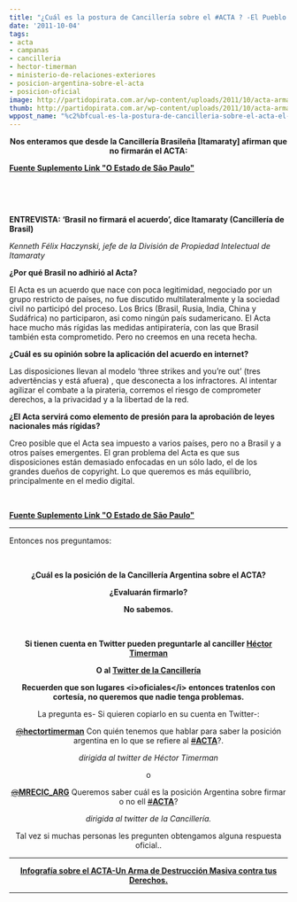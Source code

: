 ```yaml
---
title: "¿Cuál es la postura de Cancillería sobre el #ACTA ? -El Pueblo quiere Saber!"
date: '2011-10-04'
tags:
- acta
- campanas
- cancilleria
- hector-timerman
- ministerio-de-relaciones-exteriores
- posicion-argentina-sobre-el-acta
- posicion-oficial
image: http://partidopirata.com.ar/wp-content/uploads/2011/10/acta-arma-destruccion-masiva.png
thumb: http://partidopirata.com.ar/wp-content/uploads/2011/10/acta-arma-destruccion-masiva-150x150.png
wppost_name: "%c2%bfcual-es-la-postura-de-cancilleria-sobre-el-acta-el-pueblo-quiere-saber"
---
```


<p style="text-align: center;"><strong>Nos enteramos que desde la Cancillería Brasileña [Itamaraty] afirman que no firmarán el ACTA:</strong></p>
<strong><a href="http://blogs.estadao.com.br/link/acta-e-o-fim/" target="_blank">Fuente Suplemento Link "O Estado de São Paulo"</a></strong>

&nbsp;

&nbsp;

<strong>ENTREVISTA: ‘Brasil no firmará el acuerdo’, dice Itamaraty (Cancillería de Brasil)</strong>

<em>Kenneth Félix Haczynski, jefe de la División de Propiedad Intelectual de Itamaraty</em>

<strong>¿Por qué Brasil no adhirió al Acta?</strong>

El Acta es un acuerdo que nace con poca legitimidad, negociado por un grupo restricto de países, no fue discutido multilateralmente y la sociedad civil no participó del proceso. Los Brics (Brasil, Rusia, India, China y Sudáfrica) no participaron, asi como ningún país sudamericano. El Acta hace mucho más rígidas las medidas antipiratería, con las que Brasil también esta comprometido. Pero no creemos en una receta hecha.

<strong>¿Cuál es su opinión sobre la aplicación del acuerdo en internet?</strong>

Las disposiciones llevan al modelo ‘three strikes and you’re out’ (tres advertências y está afuera) , que desconecta a los infractores. Al intentar agilizar el combate a la pirateria, corremos el riesgo de comprometer derechos, a la privacidad y a la libertad de la red.

<strong>¿El Acta servirá como elemento de presión para la aprobación de leyes nacionales más rígidas?</strong>

Creo posible que el Acta sea impuesto a varios países, pero no a Brasil y a otros países emergentes. El gran problema del Acta es que sus disposiciones están demasiado enfocadas en un sólo lado, el de los grandes dueños de copyright. Lo que queremos es más equilíbrio, principalmente en el medio digital.

&nbsp;
<div>

<strong><a href="http://blogs.estadao.com.br/link/acta-e-o-fim/" target="_blank">Fuente Suplemento Link "O Estado de São Paulo"</a></strong>

</div>

<hr />

Entonces nos preguntamos:

&nbsp;
<p style="text-align: center;"><strong>¿Cuál es la posición de la Cancillería Argentina sobre el ACTA?</strong></p>
<p style="text-align: center;"><strong>¿Evaluarán firmarlo?</strong></p>
<p style="text-align: center;"><strong>No sabemos.</strong></p>
&nbsp;
<p style="text-align: center;"><strong>Si tienen cuenta en Twitter pueden preguntarle al canciller <a href="https://twitter.com/#%21/hectortimerman">Héctor Timerman</a></strong></p>
<p style="text-align: center;"><strong>O al <a href="https://twitter.com/#%21/MRECIC_ARG" target="_blank">Twitter de la Cancillería</a></strong></p>
<p style="text-align: center;"><strong>Recuerden que son lugares &lt;i&gt;oficiales&lt;/i&gt; entonces tratenlos con cortesía, no queremos que nadie tenga problemas.</strong></p>
<p style="text-align: center;">La pregunta es- Si quieren copiarlo en su cuenta en Twitter-:</p>
<p style="text-align: center;"><a href="https://twitter.com/#%21/hectortimerman" rel="nofollow" data-screen-name="hectortimerman"><s>@</s><strong>hectortimerman</strong></a> Con quién tenemos que hablar para saber la posición argentina en lo que se refiere al <a title="#ACTA" href="https://twitter.com/#%21/search?q=%23ACTA" rel="nofollow"><s>#</s><strong>ACTA</strong></a>?.</p>
<p style="text-align: center;"><em>dirigida al twitter de Héctor Timerman</em></p>
<p style="text-align: center;">o</p>
<p style="text-align: center;"><a href="https://twitter.com/#%21/MRECIC_ARG" rel="nofollow" data-screen-name="MRECIC_ARG"><s>@</s><strong>MRECIC_ARG</strong></a> Queremos saber cuál es la posición Argentina sobre firmar o no ell <a title="#ACTA" href="https://twitter.com/#%21/search?q=%23ACTA" rel="nofollow"><s>#</s><strong>ACTA</strong></a>?<strong>
</strong><strong></strong></p>
<p style="text-align: center;"><em>dirigida al twitter de la Cancillería.</em></p>
<p style="text-align: center;">Tal vez si muchas personas les pregunten obtengamos alguna respuesta oficial..</p>


<hr />
<p style="text-align: center;"><strong><a href="http://partidopirata.com.ar/1899/infografia-acta-un-arma-de-destruccion-masiva-contra-tus-derechos">Infografía sobre el ACTA-Un Arma de Destrucción Masiva contra tus Derechos.</a></strong></p>


<hr />
